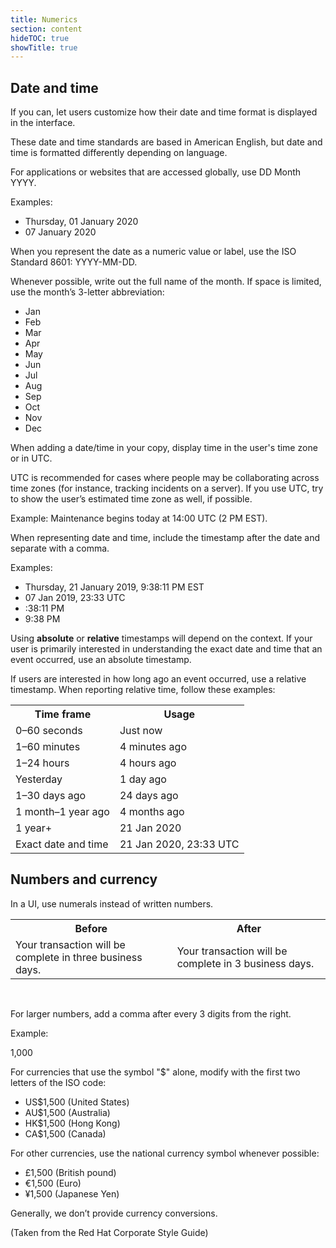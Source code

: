 ```yaml
---
title: Numerics
section: content
hideTOC: true
showTitle: true
---
```


## Date and time
If you can, let users customize how their date and time format is displayed in the interface.  

These date and time standards are based in American English, but date and time is formatted differently depending on language.

For applications or websites that are accessed globally, use DD Month YYYY.

Examples:
- Thursday, 01 January 2020
- 07 January 2020

When you represent the date as a numeric value or label, use the ISO Standard 8601: YYYY-MM-DD.

Whenever possible, write out the full name of the month. If space is limited, use the month’s  3-letter abbreviation:

- Jan
- Feb
- Mar
- Apr
- May
- Jun
- Jul
- Aug
- Sep
- Oct
- Nov
- Dec

When adding a date/time in your copy, display time in the user's time zone or in UTC. 

UTC is recommended for cases where people may be collaborating across time zones (for instance, tracking incidents on a server). If you use UTC, try to show the user’s estimated time zone as well, if possible.

Example:
Maintenance begins today at 14:00 UTC (2 PM EST).

When representing date and time, include the timestamp after the date and separate with a comma.

Examples:
- Thursday, 21 January 2019, 9:38:11 PM EST
- 07 Jan 2019, 23:33 UTC
- :38:11 PM
- 9:38 PM

Using **absolute** or **relative** timestamps will depend on the context. If your user is primarily interested in understanding the exact date and time that an event occurred, use an absolute timestamp.

If users are interested in how long ago an event occurred, use a relative timestamp. When reporting relative time, follow these examples:

<table style="table-layout: fixed" tr width="80%">
    <tr>
        <th><center><strong>Time frame</strong></center></th>
        <th><center><strong>Usage</strong></center></th>
    </tr>
    <tr>
        <td>0–60 seconds</td>
        <td>Just now</td>
</tr> 
<tr>
         <td>1–60 minutes</td>
	        <td>4 minutes ago</td>
          </tr> 
          <tr>
	         <td>1–24 hours</td>
	          <td>4 hours ago</td>
            </tr> 
            <tr>
	           <td>Yesterday</td>
	            <td>1 day ago</td>
    </tr> 
    <tr>
    <td>1–30 days ago</td>
     <td>24 days ago</td>
     </tr> 
     <tr>
     <td>1 month–1 year ago</td>
      <td>4 months ago</td>
      </tr> 
      <tr>
      <td>1 year+</td>
       <td>21 Jan 2020</td>
       </tr> 
       <tr>
       <td>Exact date and time</td>
        <td>21 Jan 2020, 23:33 UTC</td>
        </tr>

</table>

## Numbers and currency
In a UI, use numerals instead of written numbers. 

<table style="table-layout: fixed" tr width="80%">
    <tr>
        <th><center><strong>Before</strong></center></th>
        <th><center><strong>After</strong></center></th>
    </tr>
    <tr>
        <td>Your transaction will be complete in three business days.</td>
        <td>Your transaction will be complete in 3 business days.</td>
    </tr>
</table>
<br />

For larger numbers, add a comma after every 3 digits from the right. 

Example: 

1,000

For currencies that use the symbol "$" alone, modify with the first two letters of the ISO code:
- US$1,500 (United States)
- AU$1,500 (Australia)
- HK$1,500 (Hong Kong)
- CA$1,500 (Canada)

For other currencies, use the national currency symbol whenever possible:
- £1,500 (British pound)
- €1,500 (Euro)
- ¥1,500 (Japanese Yen)

Generally, we don’t provide currency conversions. 

(Taken from the Red Hat Corporate Style Guide)